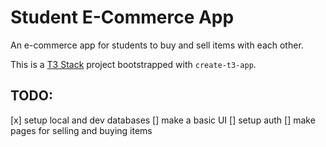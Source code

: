 # Student E-Commerce App

An e-commerce app for students to buy and sell items with each other.

This is a [T3 Stack](https://create.t3.gg/) project bootstrapped with `create-t3-app`.

## TODO:

[x] setup local and dev databases
[] make a basic UI
[] setup auth
[] make pages for selling and buying items